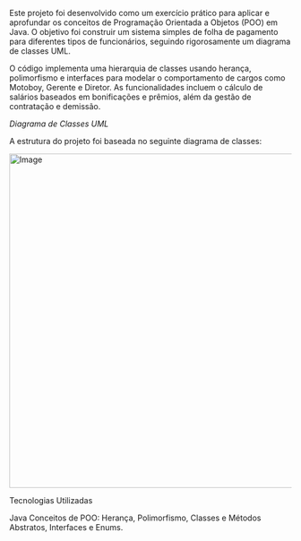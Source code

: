 Este projeto foi desenvolvido como um exercício prático para aplicar e aprofundar os conceitos de Programação Orientada a Objetos (POO) em Java. O objetivo foi construir um sistema simples de folha de pagamento para diferentes tipos de funcionários, seguindo rigorosamente um diagrama de classes UML.

O código implementa uma hierarquia de classes usando herança, polimorfismo e interfaces para modelar o comportamento de cargos como Motoboy, Gerente e Diretor. As funcionalidades incluem o cálculo de salários baseados em bonificações e prêmios, além da gestão de contratação e demissão.

*Diagrama de Classes UML*

A estrutura do projeto foi baseada no seguinte diagrama de classes:

<img width="1072" height="597" alt="Image" src="https://github.com/user-attachments/assets/7653bbba-659d-45d4-a8db-4ad800429d05" />

Tecnologias Utilizadas

Java
Conceitos de POO: Herança, Polimorfismo, Classes e Métodos Abstratos, Interfaces e Enums.
